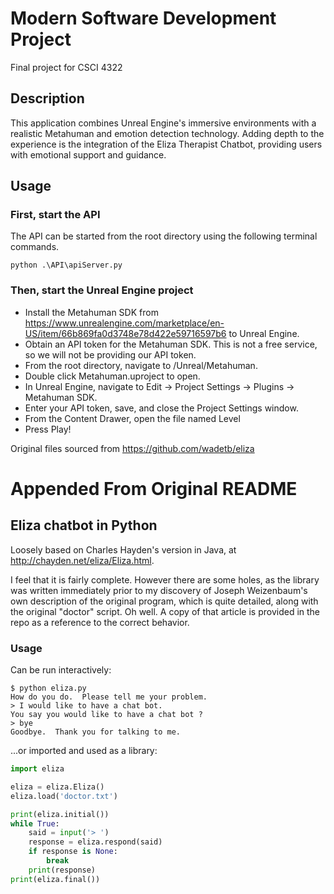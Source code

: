 # Modern Software Development Project

Final project for CSCI 4322

## Description

This application combines Unreal Engine's immersive environments with a realistic Metahuman and emotion detection technology. Adding depth to the experience is the integration of the Eliza Therapist Chatbot, providing users with emotional support and guidance.

## Usage

### First, start the API

The API can be started from the root directory using the following terminal commands.
```
python .\API\apiServer.py
```

### Then, start the Unreal Engine project

- Install the Metahuman SDK from https://www.unrealengine.com/marketplace/en-US/item/66b869fa0d3748e78d422e59716597b6 to Unreal Engine. 
- Obtain an API token for the Metahuman SDK. This is not a free service, so we will not be providing our API token. 
- From the root directory, navigate to /Unreal/Metahuman.
- Double click Metahuman.uproject to open. 
- In Unreal Engine, navigate to Edit -> Project Settings -> Plugins -> Metahuman SDK. 
- Enter your API token, save, and close the Project Settings window. 
- From the Content Drawer, open the file named Level
- Press Play! 

Original files sourced from https://github.com/wadetb/eliza

# Appended From Original README
## Eliza chatbot in Python

Loosely based on Charles Hayden's version in Java, at http://chayden.net/eliza/Eliza.html. 

I feel that it is fairly complete. However there are some holes, as the library was written immediately prior to my discovery of Joseph Weizenbaum's own description of the original program, which is quite detailed, along with the original "doctor" script. Oh well. A copy of that article is provided in the repo as a reference to the correct behavior.

### Usage

Can be run interactively:

```
$ python eliza.py
How do you do.  Please tell me your problem.
> I would like to have a chat bot.
You say you would like to have a chat bot ?
> bye
Goodbye.  Thank you for talking to me.
```

...or imported and used as a library:

```python
import eliza

eliza = eliza.Eliza()
eliza.load('doctor.txt')

print(eliza.initial())
while True:
    said = input('> ')
    response = eliza.respond(said)
    if response is None:
        break
    print(response)
print(eliza.final())
```
